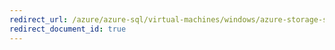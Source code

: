 ```yaml
---
redirect_url: /azure/azure-sql/virtual-machines/windows/azure-storage-sql-server-backup-restore-use
redirect_document_id: true
---
```


